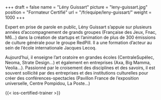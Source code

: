 +++
draft		  = false
name		  = "Lény Guissart"
picture		= "leny-guissart.jpg"
position 	= "Formateur Certifié"
url			  = "/fr/equipe/leny-guissart/"
weight		= 1000
+++

Expert en prise de parole en public, Lény Guissart s’appuie sur plusieurs années d’accompagnement de grands groupes (Française des Jeux, Fnac, M6…) dans la création de startups et l’animation de plus de 300 émissions de culture générale pour le groupe RedPill. Il a une formation d’acteur au sein de l’école internationale Jacques Lecoq.

Aujourd’hui, il enseigne l’art oratoire en grandes écoles (CentraleSupélec, Neoma, Strate Design…) et également en entreprises (Axa, Big Mamma, Veolia…). Passionné par le croisement des disciplines et des savoirs, il est souvent sollicité par des entreprises et des institutions culturelles pour créer des conférences-spectacles (Pavillon France de l’exposition universelle, Centre Pompidou, La Poste…)

{{< ios-certified-trainer >}}